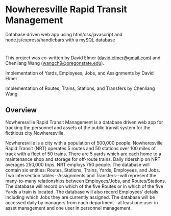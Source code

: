 # Nowheresville Rapid Transit Management
Database driven web app using html/css/javascript and node.js/express/handlebars with a mySQL database

#

This project was co-written by David Elmer (david.elmer@gmail.com) and Chenliang Wang (wangch9@oregonstate.edu).

Implementation of Yards, Employees, Jobs, and Assignments by David Elmer

Implementation of Routes, Trains, Stations, and Transfers by Chenliang Wang

## Overview

Nowheresville Rapid Transit Management is a database driven web app for tracking the personnel and assets of the public transit system for the fictitious city Nowheresville.

Nowheresville is a city with a population of 500,000 people. Nowheresville Rapid Transit (NRT) operates 5 routes and 50 stations over 100 miles of track with a fleet of 50 trains. There are 5 yards which are each home to a maintenance shop and storage for off-route trains. Daily ridership on NRT averages 250,000 trips. NRT employs 750 people. The database will contain six entities: Routes, Stations, Trains, Yards, Employees, and Jobs. Two intersection tables--Assignments and Transfers--will represent the many-to-many relationships between Employees/Jobs, and Routes/Stations. The database will record on which of the five Routes or in which of the five Yards a train is located. The database will also record Employees’ details including which Jobs they are currently assigned. The database will be accessed daily by managers from each department--at least one user in asset management and one user in personnel management.